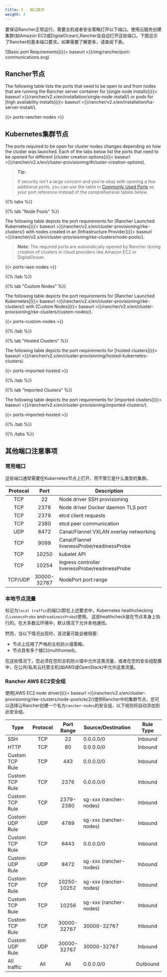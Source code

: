 ```yaml
---
title: 3 - 端口需求
weight: 3
---
```


要保证Rancher正常运行，需要主机或者安全策略打开以下端口。使用云服务创建集群(如Amazon EC2或DigitalOcean),Rancher会自动打开这些端口。下图显示了Rancher的基本端口要求。如果需要了解更多，请查阅下表。

![Basic port Requirements]({{< baseurl >}}/img/rancher/port-communications.svg)

## Rancher节点

The following table lists the ports that need to be open to and from nodes that are running the Rancher server container for [single node installs]({{< baseurl >}}/rancher/v2.x/en/installation/single-node-install/) or pods for [high availability installs]({{< baseurl >}}/rancher/v2.x/en/installation/ha-server-install/).

{{< ports-rancher-nodes >}}

## Kubernetes集群节点

The ports required to be open for cluster nodes changes depending on how the cluster was launched. Each of the tabs below list the ports that need to be opened for different [cluster creation options]({{< baseurl >}}/rancher/v2.x/en/cluster-provisioning/#cluster-creation-options).

>**Tip:**
>
>If security isn't a large concern and you're okay with opening a few additional ports, you can use the table in [Commonly Used Ports](#commonly-used-ports) as your port reference instead of the comprehensive tables below.

{{% tabs %}}

{{% tab "Node Pools" %}}

The following table depicts the port requirements for [Rancher Launched Kubernetes]({{< baseurl >}}/rancher/v2.x/en/cluster-provisioning/rke-clusters/) with nodes created in an [Infrastructure Provider]({{< baseurl >}}/rancher/v2.x/en/cluster-provisioning/rke-clusters/node-pools/).

>**Note:**
>The required ports are automatically opened by Rancher during creation of clusters in cloud providers like Amazon EC2 or DigitalOcean.

{{< ports-iaas-nodes >}}

{{% /tab %}}

{{% tab "Custom Nodes" %}}

The following table depicts the port requirements for [Rancher Launched Kubernetes]({{< baseurl >}}/rancher/v2.x/en/cluster-provisioning/rke-clusters/) with [Custom Nodes]({{< baseurl >}}/rancher/v2.x/en/cluster-provisioning/rke-clusters/custom-nodes/).

{{< ports-custom-nodes >}}

{{% /tab %}}

{{% tab "Hosted Clusters" %}}

The following table depicts the port requirements for [hosted clusters]({{< baseurl >}}/rancher/v2.x/en/cluster-provisioning/hosted-kubernetes-clusters). 

{{< ports-imported-hosted >}}

{{% /tab %}}

{{% tab "Imported Clusters" %}}

The following table depicts the port requirements for [imported clusters]({{< baseurl >}}/rancher/v2.x/en/cluster-provisioning/imported-clusters/).

{{< ports-imported-hosted >}}

{{% /tab %}}

{{% /tabs %}}

## 其他端口注意事项

### 常用端口

这些端口通常需要在Kubernetes节点上打开，而不管它是什么类型的集群。

| Protocol |       Port       | Description                                     |
|:--------:|:----------------:|-------------------------------------------------|
|    TCP   |        22        | Node driver SSH provisioning                    |
|    TCP   |       2376       | Node driver Docker daemon TLS port              |
|    TCP   |       2379       | etcd client requests                            |
|    TCP   |       2380       | etcd peer communication                         |
|    UDP   |       8472       | Canal/Flannel VXLAN overlay networking          |
|    TCP   |       9099       | Canal/Flannel livenessProbe/readinessProbe      |
|    TCP   |       10250      | kubelet API                                     |
|    TCP   |       10254      | Ingress controller livenessProbe/readinessProbe |
| TCP/UDP  | 30000-</br>32767 | NodePort port range                             |

### 本地节点流量

标记为`local traffic`的端口(即在上述要求中，Kubernetes healthchecking (`livenessProbe` and`readinessProbe`)使用。
这些healthcheck是在节点本身上执行的。在大多数云环境中，默认情况下允许本地通信。

然而，当以下情况出现时，该流量可能会被阻塞:

- 节点上应用了严格的主机防火墙策略。
- 节点具有多个接口(multihomed)。

在这些情况下，您必须在您的主机防火墙中允许这类流量，或者在您的安全组配置中，在公共/私有云托管主机(如AWS或OpenStack)中允许这类流量。

### Rancher AWS EC2安全组

使用[AWS EC2 node driver]({{< baseurl >}}/rancher/v2.x/en/cluster-provisioning/rke-clusters/node-pools/ec2/)提供Rancher中的集群节点，您可以选择让Rancher创建一个名为`rancher-nodes`的安全组，以下规则将自动添加到此安全组。

|       Type      | Protocol |  Port Range | Source/Destination     | Rule Type |
|-----------------|:--------:|:-----------:|------------------------|:---------:|
|       SSH       |    TCP   | 22          | 0.0.0.0/0              | Inbound   |
|       HTTP      |    TCP   | 80          | 0.0.0.0/0              | Inbound   |
| Custom TCP Rule |    TCP   | 443         | 0.0.0.0/0              | Inbound   |
| Custom TCP Rule |    TCP   | 2376        | 0.0.0.0/0              | Inbound   |
| Custom TCP Rule |    TCP   | 2379-2380   | sg-xxx (rancher-nodes) | Inbound   |
| Custom UDP Rule |    UDP   | 4789        | sg-xxx (rancher-nodes) | Inbound   |
| Custom TCP Rule |    TCP   | 6443        | 0.0.0.0/0              | Inbound   |
| Custom UDP Rule |    UDP   | 8472        | sg-xxx (rancher-nodes) | Inbound   |
| Custom TCP Rule |    TCP   | 10250-10252 | sg-xxx (rancher-nodes) | Inbound   |
| Custom TCP Rule |    TCP   | 10256       | sg-xxx (rancher-nodes) | Inbound   |
| Custom TCP Rule |    TCP   | 30000-32767 | 30000-32767            | Inbound   |
| Custom UDP Rule |    UDP   | 30000-32767 | 30000-32767            | Inbound   |
| All traffic     |    All   | All         | 0.0.0.0/0              | Outbound  |
